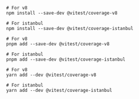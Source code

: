 ```shell renderer="common" language="js" packageManager="npm"
# For v8
npm install --save-dev @vitest/coverage-v8

# For istanbul
npm install --save-dev @vitest/coverage-istanbul
```

```shell renderer="common" language="js" packageManager="pnpm"
# For v8
pnpm add --save-dev @vitest/coverage-v8

# For istanbul
pnpm add --save-dev @vitest/coverage-istanbul
```

```shell renderer="common" language="js" packageManager="yarn"
# For v8
yarn add --dev @vitest/coverage-v8

# For istanbul
yarn add --dev @vitest/coverage-istanbul
```
